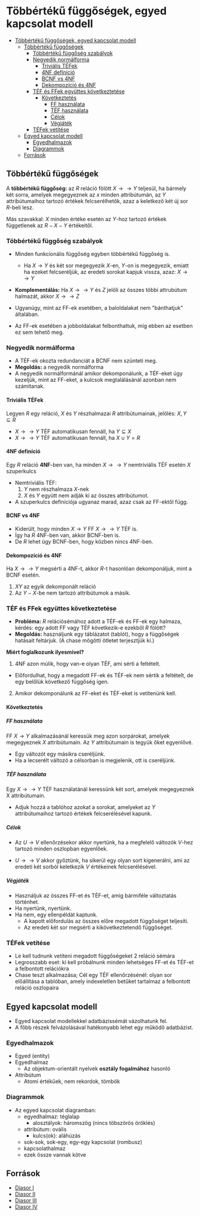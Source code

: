 # Többértékű függőségek, egyed kapcsolat modell

<!--toc:start-->
- [Többértékű függőségek, egyed kapcsolat modell](#többértékű-függőségek-egyed-kapcsolat-modell)
  - [Többértékű függőségek](#többértékű-függőségek)
    - [Többértékű függőség szabályok](#többértékű-függőség-szabályok)
    - [Negyedik normálforma](#negyedik-normálforma)
      - [Triviális TÉFek](#triviális-téfek)
      - [4NF definíció](#4nf-definíció)
      - [BCNF vs 4NF](#bcnf-vs-4nf)
      - [Dekompozíció és 4NF](#dekompozíció-és-4nf)
    - [TÉF és FFek együttes következtetése](#téf-és-ffek-együttes-következtetése)
      - [Következtetés](#következtetés)
        - [FF használata](#ff-használata)
        - [TÉF használata](#téf-használata)
        - [Célok](#célok)
        - [Végjáték](#végjáték)
    - [TÉFek vetítése](#téfek-vetítése)
  - [Egyed kapcsolat modell](#egyed-kapcsolat-modell)
    - [Egyedhalmazok](#egyedhalmazok)
    - [Diagrammok](#diagrammok)
  - [Források](#források)
<!--toc:end-->

## Többértékű függőségek
A **többértékű függőség:** az $R$ reláció fölött $X \to\to Y$ teljesül, ha bármely két sorra, amelyek megegyeznek az $x$ minden attribútumán, az $Y$ attribútumaihoz tartozó értékek felcserélhetők, azaz a keletkező két új sor $R$-beli lesz.

Más szavakkal: $X$ minden értéke esetén az $Y$-hoz tartozó értékek függetlenek az $R-X-Y$ értékeitől.

### Többértékű függőség szabályok
- Minden funkcionális függőség egyben többértékű függőség is.
  - Ha $X \to Y$ és két sor megegyezik $X$-en, $Y$-on is megegyezik, emiatt ha ezeket felcseréljük, az eredeti sorokat kapjuk vissza, azaz: $X \to\to Y$
- **Komplementálás:** Ha $X \to\to Y$ és $Z$ jelöli az összes többi attrubútum halmazát, akkor $X \to\to Z$

- Ugyanúgy, mint az FF-ek esetében, a baloldalakat nem "bánthatjuk" általában.
- Az FF-ek esetében a jobboldalakat felbonthattuk, míg ebben az esetben ez sem tehető meg.

### Negyedik normálforma
- A TÉF-ek okozta redundanciát a BCNF nem szünteti meg.
- **Megoldás:** a negyedik normálforma
- A negyedik normálformánál amikor dekomponálunk, a TÉF-eket úgy kezeljük, mint az FF-eket, a kulcsok megtalálásánál azonban nem számítanak.

#### Triviális TÉFek
Legyen $R$ egy reláció, $X$ és $Y$ részhalmazai $R$ attribútumainak, jelölés: $X,Y \subseteq R$
- $X \to\to Y$ TÉF automatikusan fennáll, ha $Y \subseteq X$
- $X \to\to Y$ TÉF automatikusan fennáll, ha $X \cup Y = R$

#### 4NF definíció
Egy $R$ reláció **4NF**-ben van, ha minden $X \to\to Y$ nemtriviális TÉF esetén $X$ szuperkulcs
- Nemtriviális TÉF:
  1. $Y$ nem részhalmaza $X$-nek
  2. $X$ és $Y$ együtt nem adják ki az összes attribútumot.
- A szuperkulcs definíciója ugyanaz marad, azaz csak az FF-ektől függ.

#### BCNF vs 4NF
- Kiderült, hogy minden $X \to Y$ FF $X \to\to Y$ TÉF is.
- Így ha $R$ 4NF-ben van, akkor BCNF-ben is.
- De $R$ lehet úgy BCNF-ben, hogy közben nincs 4NF-ben.

#### Dekompozíció és 4NF
Ha $X \to\to Y$ megsérti a 4NF-t, akkor $R$-t hasonlóan dekomponáljuk, mint a BCNF esetén.
1. $XY$ az egyik dekomponált reláció
2. Az $Y-X$-be nem tartozó attribútumok a másik.

### TÉF és FFek együttes következtetése
- **Probléma:** $R$ relációsémához adott a TÉF-ek és FF-ek egy halmaza, 
kérdés: egy adott FF vagy TÉF következik-e ezekből $R$ fölött?
- **Megoldás:** használjunk egy táblázatot (tablót), hogy a függőségek 
hatásait feltárjuk. (A chase mögötti ötletet terjesztjük ki.)

**Miért foglalkozunk ilyesmivel?**

1. 4NF azon múlik, hogy van-e olyan TÉF, ami sérti a feltételt.
  - Előfordulhat, hogy a megadott FF-ek és TÉF-ek nem sértik a feltételt, de egy 
belőlük következő függőség igen.
2. Amikor dekomponálunk az FF-eket és TÉF-eket is vetítenünk kell.

#### Következtetés

##### FF használata
FF $X \to Y$ alkalmazásánál keressük meg azon sorpárokat, amelyek 
megegyeznek $X$ attribútumain. Az $Y$ attribútumain is tegyük őket 
egyenlővé.
  - Egy változót egy másikra cseréljünk.
  - Ha a lecserélt változó a célsorban is megjelenik, ott is cseréljünk.

##### TÉF használata
Egy $X \to\to Y$ TÉF használatánál keressünk két sort, amelyek 
megegyeznek X attribútumain.
  - Adjuk hozzá a tablóhoz azokat a sorokat, amelyeket az $Y$ attribútumaihoz 
tartozó értékek felcserélésével kapunk.

##### Célok
- Az $U \to V$ ellenőrzésekor akkor nyertünk, ha a 
megfelelő változók $V$-hez tartozó minden 
oszlopban egyenlőek.

- $U \to\to V$ akkor győztünk, ha sikerül egy olyan sort 
kigenerálni, ami az eredeti két sorból keletkezik $V$ 
értékeinek felcserélésével.

##### Végjáték
- Használjuk az összes FF-et és TÉF-et, amíg bármiféle 
változtatás történhet.
- Ha nyertünk, nyertünk.
- Ha nem, egy ellenpéldát kaptunk.
  - A kapott előfordulás az összes előre megadott függőséget 
teljesíti.
  - Az eredeti két sor megsérti a kikövetkeztetendő 
függőséget.

### TÉFek vetítése
- Le kell tudnunk vetíteni megadott függőségeket 2 
reláció sémára
- Legrosszabb eset: ki kell próbálnunk minden 
lehetséges FF-et és TÉF-et a felbontott relációkra
- Chase teszt alkalmazása; Cél egy TÉF ellenőrzésénél: 
olyan sor előállítása a tablóban, amely indexeletlen 
betűket tartalmaz a felbontott reláció oszlopaira

## Egyed kapcsolat modell
- Egyed kapcsolat modellekkel adatbázissémát vázolhatunk fel.
- A főbb részek felvázolásával hatékonyabb lehet egy működő adatbázist.

### Egyedhalmazok
- Egyed (entity)
- Egyedhalmaz
  - Az objektum-orientált nyelvek **osztály fogalmához** hasonló
- Attribútum
  - Atomi értékűek, nem rekordok, tömbök

### Diagrammok
- Az egyed kapcsolat diagramban:
  - egyedhalmaz: téglalap
    - alosztályok: háromszög (nincs töbszörös öröklés)
  - attribútum: ovális
    - kulcs(ok): aláhúzás
  - sok-sok, sok-egy, egy-egy kapcsolat (rombusz)
  - kapcsolathalmaz
  - ezek össze vannak kötve

## Források
- [Diasor I](https://canvas.elte.hu/courses/34807/files/2196107/download)
- [Diasor II](TBA)
- [Diasor III](TBA)
- [Diasor IV](TBA)